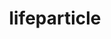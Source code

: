 ---
title: lifeparticle
github: https://github.com/lifeparticle
mode: dark
transition: 3s
archetype:
- Github Actions
---